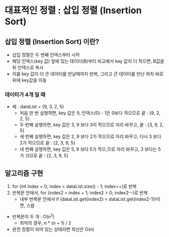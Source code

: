 # 대표적인 정렬 : 삽입 정렬 (Insertion Sort)
## 삽입 정렬 (Insertion Sort) 이란?
- 삽입 정렬은 두 번째 인덱스부터 시작
- 해당 인덱스(key 값) 앞에 있는 데이터(B)부터 비교해서 key 값이 더 작으면, B값을 뒤 인덱스로 복사
- 이를 key 값이 더 큰 데이터를 만날때까지 반복, 그리고 큰 데이터를 만난 위치 바로 뒤에 key값을 이동

### 데이터가 4개 일 때
- 예 : dataList = {9, 3, 2, 5}
    - 처음 한 번 실행하면, key 값은 9, 인덱스(0) - 1은 0보다 작으므로 끝 : {9, 3, 2, 5} 
    - 두 번째 실행하면, key 값은 3, 9 보다 3이 작으므로 자리 바꾸고, 끝 : {3, 9, 2, 5}
    - 세 번째 실행하면, key 값은 2, 9 보다 2가 작으므로 자리 바꾸고, 다시 3 보다 2가 작으므로 끝 : {2, 3, 9, 5}
    - 네 번째 실행하면, key 값은 5, 9 보다 5가 작으,므로 자리 바꾸고, 3 보다는 5가 크므로 끝 : {2, 3, 9, 5}

## 알고리즘 구현
1. for (int index = 0; index < dataList.size() - 1; index++)로 반복
2. 반복문 안에서, for (index2 = index + 1; index2 > 0; index2--)로 반복
    - 내부 반복문 안에서 if (dataList.get(index2) < dataList.get(index2-1))이면, 스왑
- 반복문이 두 개 : O(n<sup>2</sup>)
    - 최악의 경우, n * (n + 1) / 2
- 완전 정렬이 되어 있는 상태라면 최선은 O(n)